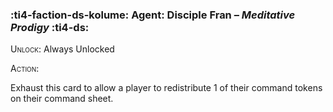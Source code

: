 ### :ti4-faction-ds-kolume: **Agent**: Disciple Fran – _Meditative Prodigy_ :ti4-ds:
<span style="font-variant:small-caps;">Unlock</span>: Always Unlocked

<span style="font-variant:small-caps;">Action:</span>

Exhaust this card to allow a player to redistribute 1 of their command tokens on their command sheet.
